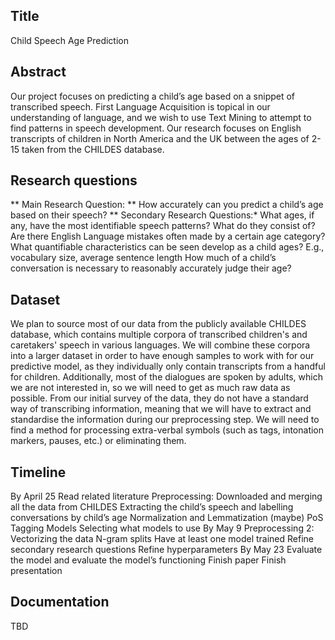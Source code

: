 ## Title
Child Speech Age Prediction
## Abstract
Our project focuses on predicting a child’s age based on a snippet of transcribed speech. First Language Acquisition is topical in our understanding of language, and we wish to use Text Mining to attempt to find patterns in speech development. Our research focuses on English transcripts of children in North America and the UK between the ages of 2-15 taken from the CHILDES database. 
## Research questions
** Main Research Question: **
How accurately can you predict a child’s age based on their speech?
** Secondary Research Questions:*
What ages, if any, have the most identifiable speech patterns? What do they consist of?
Are there English Language mistakes often made by a certain age category?
What quantifiable characteristics can be seen develop as a child ages? E.g., vocabulary size, average sentence length
How much of a child’s conversation is necessary to reasonably accurately judge their age?
## Dataset
We plan to source most of our data from the publicly available CHILDES database, which contains multiple corpora of transcribed children's and caretakers' speech in various languages. We will combine these corpora into a larger dataset in order to have enough samples to work with for our predictive model, as they individually only contain transcripts from a handful for children. Additionally, most of the dialogues are spoken by adults, which we are not interested in, so we will need to get as much raw data as possible.
From our initial survey of the data, they do not have a standard way of transcribing information, meaning that we will have to extract and standardise the information during our preprocessing step. We will need to find a method for processing extra-verbal symbols (such as tags, intonation markers, pauses, etc.) or eliminating them.

## Timeline
By April 25
Read related literature
Preprocessing:
Downloaded and merging all the data from CHILDES
Extracting the child’s speech and labelling conversations by child’s age
Normalization and Lemmatization
(maybe) PoS Tagging
Models
Selecting what models to use 
By May 9
Preprocessing 2:
Vectorizing the data
N-gram splits
Have at least one model trained
Refine secondary research questions
Refine hyperparameters
By May 23
Evaluate the model and evaluate the model’s functioning
Finish paper 
Finish presentation

## Documentation
TBD
